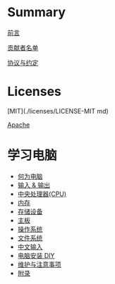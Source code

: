 # Summary

[前言](./intro.md)

[贡献者名单](./contributors.md)

[协议与约定](./conventions.md)

# Licenses

[MIT](./licenses/LICENSE-MIT
md)

[Apache](./licenses/LICENSE-APACHE.md)
# 学习电脑
- [何为电脑](./learn_computer_basic/what_is_computer.md)
- [输入 & 输出](./learn_computer_basic/input_and_output.md)
- [中央处理器(CPU)](./learn_computer_basic/cpu.md)
- [内存](./learn_computer_basic/memory.md)
- [存储设备](./learn_computer_basic/storage_device.md)
- [主板](./learn_computer_basic/motherboard.md)
- [操作系统](./learn_computer_basic/what_is_opeating_system.md)
- [文件系统]()
- [中文输入]()
- [电脑安装 DIY]()
- [维护与注意事项]()
- [附录]()